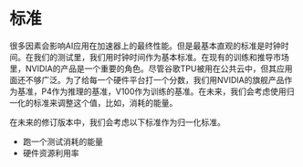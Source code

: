 # 标准 

很多因素会影响AI应用在加速器上的最终性能。但是最基本直观的标准是时钟时间。在我们的测试里，我们用时钟时间作为基本标准。在现有的训练和推导市场里，NVIDIA的产品是一个重要的角色。尽管谷歌TPU被用在公共云中，但其应用面还不够广泛。为了给每一个硬件平台打一个分数，我们用NVIDIA的旗舰产品作为基准，P4作为推理的基准，V100作为训练的基准。在未来，我们会考虑使用归一化的标准来调整这个值，比如，消耗的能量。


在未来的修订版本中，我们会考虑以下标准作为归一化标准。  

* 跑一个测试消耗的能量
* 硬件资源利用率

  
